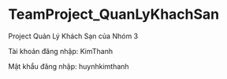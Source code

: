 # TeamProject_QuanLyKhachSan
Project Quản Lý Khách Sạn của Nhóm 3

Tài khoản đăng nhập: KimThanh

Mật khẩu đăng nhập: huynhkimthanh
